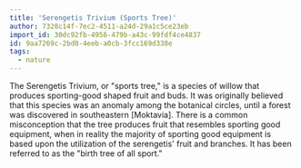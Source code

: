 ```yaml
---
title: 'Serengetis Trivium (Sports Tree)'
author: 7328c14f-7ec2-4511-a24d-29a1c5ce23eb
import_id: 30dc92fb-4956-479b-a43c-99fdf4ce4837
id: 9aa7269c-2bd0-4eeb-a0cb-3fcc169d338e
tags:
  - nature
---
```

The Serengetis Trivium, or "sports tree," is a species of willow that produces sporting-good shaped fruit and buds. It was originally believed that this species was an anomaly among the botanical circles, until a forest was discovered in southeastern [Moktavia]. There is a common misconception that the tree produces fruit that resembles sporting good equipment, when in reality the majority of sporting good equipment is based upon the utilization of the serengetis' fruit and branches. It has been referred to as the "birth tree of all sport."